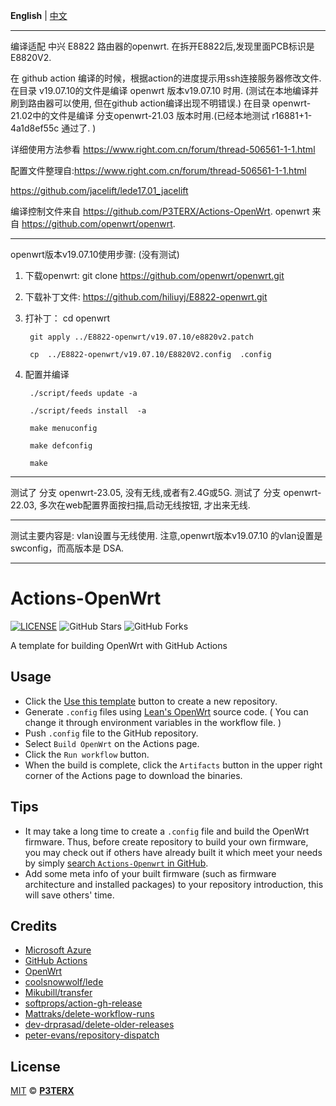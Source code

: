 **English** | [中文](https://p3terx.com/archives/build-openwrt-with-github-actions.html)
*********************************************************
编译适配 中兴 E8822 路由器的openwrt.
在拆开E8822后,发现里面PCB标识是E8820V2.

在 github action 编译的时候，根据action的进度提示用ssh连接服务器修改文件.
在目录 v19.07.10的文件是编译 openwrt 版本v19.07.10 时用. (测试在本地编译并刷到路由器可以使用, 但在github action编译出现不明错误.)
在目录 openwrt-21.02中的文件是编译 分支openwrt-21.03 版本时用.(已经本地测试 r16881+1-4a1d8ef55c 通过了. )

详细使用方法参看  https://www.right.com.cn/forum/thread-506561-1-1.html

配置文件整理自:https://www.right.com.cn/forum/thread-506561-1-1.html

https://github.com/jacelift/lede17.01_jacelift

编译控制文件来自 https://github.com/P3TERX/Actions-OpenWrt.
openwrt 来自 https://github.com/openwrt/openwrt.

--------------------------------------------------------
openwrt版本v19.07.10使用步骤: (没有测试)

1. 下载openwrt: git clone https://github.com/openwrt/openwrt.git

2. 下载补丁文件: https://github.com/hiliuyj/E8822-openwrt.git

3. 打补丁： cd openwrt

		git apply ../E8822-openwrt/v19.07.10/e8820v2.patch

		cp  ../E8822-openwrt/v19.07.10/E8820V2.config  .config

4. 配置并编译

		./script/feeds update -a

		./script/feeds install  -a

		make menuconfig

		make defconfig

		make
		
--------------------------------------------------------
测试了 分支 openwrt-23.05,  没有无线,或者有2.4G或5G. 
测试了 分支 openwrt-22.03,  多次在web配置界面按扫描,启动无线按钮, 才出来无线.

*********************************************************
测试主要内容是: vlan设置与无线使用.
注意,openwrt版本v19.07.10 的vlan设置是 swconfig，而高版本是 DSA.

---------------------------------------------------------

# Actions-OpenWrt

[![LICENSE](https://img.shields.io/github/license/mashape/apistatus.svg?style=flat-square&label=LICENSE)](https://github.com/P3TERX/Actions-OpenWrt/blob/master/LICENSE)
![GitHub Stars](https://img.shields.io/github/stars/P3TERX/Actions-OpenWrt.svg?style=flat-square&label=Stars&logo=github)
![GitHub Forks](https://img.shields.io/github/forks/P3TERX/Actions-OpenWrt.svg?style=flat-square&label=Forks&logo=github)

A template for building OpenWrt with GitHub Actions

## Usage

- Click the [Use this template](https://github.com/P3TERX/Actions-OpenWrt/generate) button to create a new repository.
- Generate `.config` files using [Lean's OpenWrt](https://github.com/coolsnowwolf/lede) source code. ( You can change it through environment variables in the workflow file. )
- Push `.config` file to the GitHub repository.
- Select `Build OpenWrt` on the Actions page.
- Click the `Run workflow` button.
- When the build is complete, click the `Artifacts` button in the upper right corner of the Actions page to download the binaries.

## Tips

- It may take a long time to create a `.config` file and build the OpenWrt firmware. Thus, before create repository to build your own firmware, you may check out if others have already built it which meet your needs by simply [search `Actions-Openwrt` in GitHub](https://github.com/search?q=Actions-openwrt).
- Add some meta info of your built firmware (such as firmware architecture and installed packages) to your repository introduction, this will save others' time.

## Credits

- [Microsoft Azure](https://azure.microsoft.com)
- [GitHub Actions](https://github.com/features/actions)
- [OpenWrt](https://github.com/openwrt/openwrt)
- [coolsnowwolf/lede](https://github.com/coolsnowwolf/lede)
- [Mikubill/transfer](https://github.com/Mikubill/transfer)
- [softprops/action-gh-release](https://github.com/softprops/action-gh-release)
- [Mattraks/delete-workflow-runs](https://github.com/Mattraks/delete-workflow-runs)
- [dev-drprasad/delete-older-releases](https://github.com/dev-drprasad/delete-older-releases)
- [peter-evans/repository-dispatch](https://github.com/peter-evans/repository-dispatch)

## License

[MIT](https://github.com/P3TERX/Actions-OpenWrt/blob/main/LICENSE) © [**P3TERX**](https://p3terx.com)
